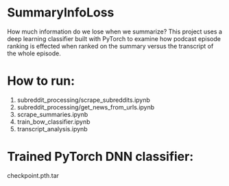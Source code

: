 # SummaryInfoLoss

How much information do we lose when we summarize? This project uses a deep learning classifier built with PyTorch to examine how podcast episode ranking is effected when ranked on the summary versus the transcript of the whole episode.

# How to run:

1. subreddit_processing/scrape_subreddits.ipynb
2. subreddit_processing/get_news_from_urls.ipynb
3. scrape_summaries.ipynb
4. train_bow_classifier.ipynb
5. transcript_analysis.ipynb

# Trained PyTorch DNN classifier: 

checkpoint.pth.tar